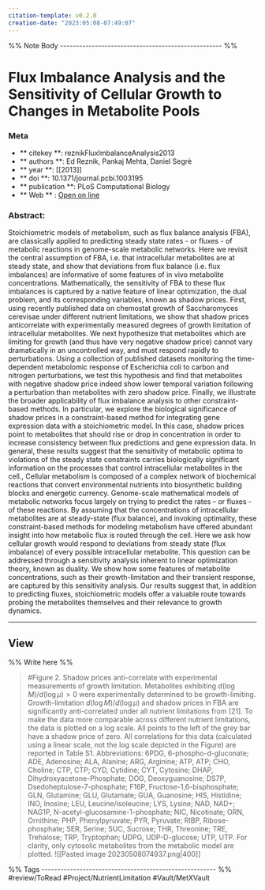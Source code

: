 ```yaml
---
citation-template: v0.2.0
creation-date: "2023:05:08-07:49:07"
---
```


%% Note Body --------------------------------------------------- %%
# Flux Imbalance Analysis and the Sensitivity of Cellular Growth to Changes in Metabolite Pools

### Meta
- ** citekey **: reznikFluxImbalanceAnalysis2013
- ** authors **: Ed Reznik, Pankaj Mehta, Daniel Segrè
- ** year **: [[2013]]
- ** doi **: 10.1371/journal.pcbi.1003195
- ** publication **: PLoS Computational Biology
- ** Web ** : [Open on line]()


### Abstract:
Stoichiometric models of metabolism, such as flux balance analysis (FBA), are classically applied to predicting steady state rates - or fluxes - of metabolic reactions in genome-scale metabolic networks. Here we revisit the central assumption of FBA, i.e. that intracellular metabolites are at steady state, and show that deviations from flux balance (i.e. flux imbalances) are informative of some features of in vivo metabolite concentrations. Mathematically, the sensitivity of FBA to these flux imbalances is captured by a native feature of linear optimization, the dual problem, and its corresponding variables, known as shadow prices. First, using recently published data on chemostat growth of Saccharomyces cerevisae under different nutrient limitations, we show that shadow prices anticorrelate with experimentally measured degrees of growth limitation of intracellular metabolites. We next hypothesize that metabolites which are limiting for growth (and thus have very negative shadow price) cannot vary dramatically in an uncontrolled way, and must respond rapidly to perturbations. Using a collection of published datasets monitoring the time-dependent metabolomic response of Escherichia coli to carbon and nitrogen perturbations, we test this hypothesis and find that metabolites with negative shadow price indeed show lower temporal variation following a perturbation than metabolites with zero shadow price. Finally, we illustrate the broader applicability of flux imbalance analysis to other constraint-based methods. In particular, we explore the biological significance of shadow prices in a constraint-based method for integrating gene expression data with a stoichiometric model. In this case, shadow prices point to metabolites that should rise or drop in concentration in order to increase consistency between flux predictions and gene expression data. In general, these results suggest that the sensitivity of metabolic optima to violations of the steady state constraints carries biologically significant information on the processes that control intracellular metabolites in the cell., Cellular metabolism is composed of a complex network of biochemical reactions that convert environmental nutrients into biosynthetic building blocks and energetic currency. Genome-scale mathematical models of metabolic networks focus largely on trying to predict the rates – or fluxes - of these reactions. By assuming that the concentrations of intracellular metabolites are at steady-state (flux balance), and invoking optimality, these constraint-based methods for modeling metabolism have offered abundant insight into how metabolic flux is routed through the cell. Here we ask how cellular growth would respond to deviations from steady state (flux imbalance) of every possible intracellular metabolite. This question can be addressed through a sensitivity analysis inherent to linear optimization theory, known as duality. We show how some features of metabolite concentrations, such as their growth-limitation and their transient response, are captured by this sensitivity analysis. Our results suggest that, in addition to predicting fluxes, stoichiometric models offer a valuable route towards probing the metabolites themselves and their relevance to growth dynamics.

---

## View

%% Write here %%

> #Figure 2. Shadow prices anti-correlate with experimental measurements of growth limitation. Metabolites exhibiting $d(\log M)/d(\log \mu) > 0$ were experimentally determined to be growth-limiting. Growth-limitation $d(\log M)/d(\log \mu)$ and shadow prices in FBA are significantly anti-correlated under all nutrient limitations from [21]. To make the data more comparable across different nutrient limitations, the data is plotted on a log scale. All points to the left of the grey bar have a shadow price of zero. All correlations for this data (calculated using a linear scale, not the log scale depicted in the Figure) are reported in Table S1. Abbreviations: 6PDG, 6-phospho-d-gluconate; ADE, Adenosine; ALA, Alanine; ARG, Arginine; ATP, ATP; CHO, Choline; CTP, CTP; CYD, Cytidine; CYT, Cytosine; DHAP, Dihydroxyacetone-Phosphate; DOG, Deoxyguanosine; DS7P, Dsedoheptulose-7-phosphate; F16P, Fructose-1,6-bisphosphate; GLN, Glutamine; GLU, Glutamate; GUA, Guanosine; HIS, Histidine; INO, Inosine; LEU, Leucine/isoleucine; LYS, Lysine; NAD, NAD+; NAG1P, N-acetyl-glucosamine-1-phosphate; NIC, Nicotinate; ORN, Ornithine; PHP, Phenylpyruvate; PYR, Pyruvate; RIBP, Ribose-phosphate; SER, Serine; SUC, Sucrose; THR, Threonine; TRE, Trehalose; TRP, Tryptophan; UDPG, UDP-D-glucose; UTP, UTP. For clarity, only cytosolic metabolites from the metabolic model are plotted.
> ![[Pasted image 20230508074937.png|400]]

%% Tags  ------------------------------------------------------- %%
#review/ToRead
#Project/NutrientLimitation 
#Vault/MetXVault
